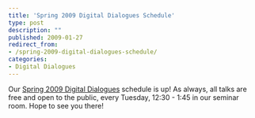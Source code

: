```yaml
---
title: 'Spring 2009 Digital Dialogues Schedule'
type: post
description: ""
published: 2009-01-27
redirect_from: 
- /spring-2009-digital-dialogues-schedule/
categories:
- Digital Dialogues
---
```

Our [Spring 2009 Digital Dialogues](http://web.archive.org/web/20100615144914/http://www.mith2.umd.edu/programs/mith_speakers_spring_2009.pdf) schedule is up! As always, all talks are free and open to the public, every Tuesday, 12:30 - 1:45 in our seminar room. Hope to see you there!
